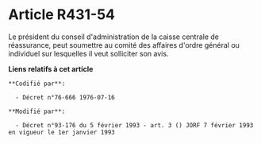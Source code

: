 # Article R431-54

Le président du conseil d'administration de la caisse centrale de réassurance, peut soumettre au comité des affaires d'ordre
général ou individuel sur lesquelles il veut solliciter son avis.

**Liens relatifs à cet article**

	**Codifié par**:

	  - Décret n°76-666 1976-07-16

	**Modifié par**:

	  - Décret n°93-176 du 5 février 1993 - art. 3 () JORF 7 février 1993 en vigueur le 1er janvier 1993
